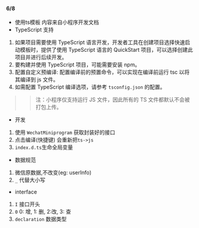 #### 6/8
- 使用ts模板
内容来自小程序开发文档
- TypeScript 支持
1. 如果项目需要使用 TypeScript 语言开发，开发者工具在创建项目选择快速启动模板时，提供了使用 TypeScript 语言的 QuickStart 项目，可以选择创建此项目并进行后续开发。
2. 要构建并使用 TypeScript 项目，可能需要安装 npm。
3. 配置自定义预编译: 配置编译前的预置命令，可以实现在编译前运行 tsc 以将其编译到 js 文件。
4. 如需配置 TypeScript 编译选项，请参考 `tsconfig.json` 的配置。
> > 注：小程序仅支持运行 JS 文件，因此所有的 TS 文件都默认不会被打包上传。
- 开发
1. 使用 `WechatMiniprogram` 获取封装好的接口
2. 点击编译(快捷键) 会重新把`ts->js`
3. `index.d.ts`生命全局变量
- 数据规范
1. 微信原数据,不改变(eg: userInfo)
2. `_` 代替大小写
- interface
1. `I` 接口开头
2. `0` 0: 增, 1: 删, 2:改, 3: 查
3. `declaration` 数据类型
